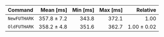 | Command | Mean [ms] | Min [ms] | Max [ms] | Relative |
|:---|---:|---:|---:|---:|
| `NewFUTHARK` | 357.8 ± 7.2 | 343.8 | 372.1 | 1.00 |
| `OldFUTHARK` | 358.2 ± 4.8 | 351.6 | 362.7 | 1.00 ± 0.02 |
